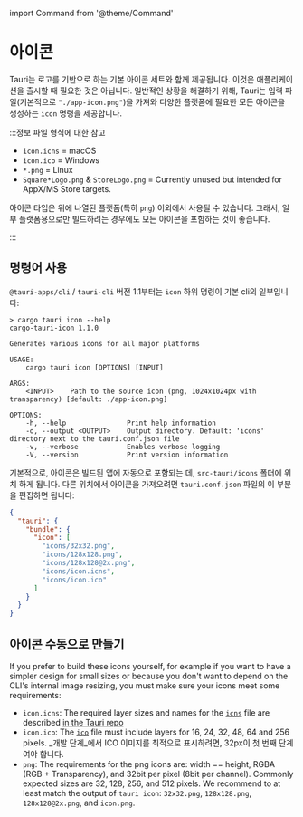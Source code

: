 import Command from '@theme/Command'

# 아이콘

Tauri는 로고를 기반으로 하는 기본 아이콘 세트와 함께 제공됩니다. 이것은 애플리케이션을 출시할 때 필요한 것은 아닙니다. 일반적인 상황을 해결하기 위해, Tauri는 입력 파일(기본적으로 `"./app-icon.png"`)을 가져와 다양한 플랫폼에 필요한 모든 아이콘을 생성하는 `icon` 명령을 제공합니다.

:::정보 파일 형식에 대한 참고

- `icon.icns` = macOS
- `icon.ico` = Windows
- `*.png` = Linux
- `Square*Logo.png` & `StoreLogo.png` = Currently unused but intended for AppX/MS Store targets.

아이콘 타입은 위에 나열된 플랫폼(특히 `png`) 이외에서 사용될 수 있습니다. 그래서, 일부 플랫폼용으로만 빌드하려는 경우에도 모든 아이콘을 포함하는 것이 좋습니다.

:::

## 명령어 사용

`@tauri-apps/cli` / `tauri-cli` 버전 1.1부터는 `icon` 하위 명령이 기본 cli의 일부입니다:

<Command name="icon" />

```console
> cargo tauri icon --help
cargo-tauri-icon 1.1.0

Generates various icons for all major platforms

USAGE:
    cargo tauri icon [OPTIONS] [INPUT]

ARGS:
    <INPUT>    Path to the source icon (png, 1024x1024px with transparency) [default: ./app-icon.png]

OPTIONS:
    -h, --help               Print help information
    -o, --output <OUTPUT>    Output directory. Default: 'icons' directory next to the tauri.conf.json file
    -v, --verbose            Enables verbose logging
    -V, --version            Print version information
```

기본적으로, 아이콘은 빌드된 앱에 자동으로 포함되는 데, `src-tauri/icons` 폴더에 위치 하게 됩니다. 다른 위치에서 아이콘을 가져오려면 `tauri.conf.json` 파일의 이 부분을 편집하면 됩니다:

```json
{
  "tauri": {
    "bundle": {
      "icon": [
        "icons/32x32.png",
        "icons/128x128.png",
        "icons/128x128@2x.png",
        "icons/icon.icns",
        "icons/icon.ico"
      ]
    }
  }
}
```

## 아이콘 수동으로 만들기

If you prefer to build these icons yourself, for example if you want to have a simpler design for small sizes or because you don't want to depend on the CLI's internal image resizing, you must make sure your icons meet some requirements:

- `icon.icns`: The required layer sizes and names for the [`icns`][] file are described [in the Tauri repo][]
- `icon.ico`: The [`ico`][] file must include layers for 16, 24, 32, 48, 64 and 256 pixels. _개발 단계_에서 ICO 이미지를 최적으로 표시하려면, 32px이 첫 번째 단계여야 합니다.
- `png`: The requirements for the png icons are: width == height, RGBA (RGB + Transparency), and 32bit per pixel (8bit per channel). Commonly expected sizes are 32, 128, 256, and 512 pixels. We recommend to at least match the output of `tauri icon`: `32x32.png`, `128x128.png`, `128x128@2x.png`, and `icon.png`.

[in the Tauri repo]: https://github.com/tauri-apps/tauri/blob/dev/tooling/cli/src/helpers/icns.json
[`icns`]: https://en.wikipedia.org/wiki/Apple_Icon_Image_format
[`ico`]: https://en.wikipedia.org/wiki/ICO_(file_format)
